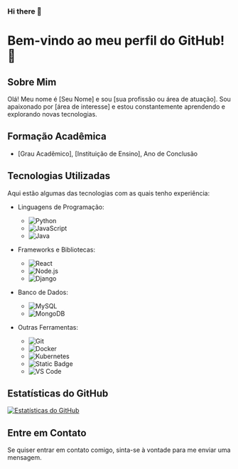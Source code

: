 ### Hi there 👋

<!--
**kleber86/kleber86** is a ✨ _special_ ✨ repository because its `README.md` (this file) appears on your GitHub profile.

Here are some ideas to get you started:

- 🔭 I’m currently working on ...
- 🌱 I’m currently learning ...
- 👯 I’m looking to collaborate on ...
- 🤔 I’m looking for help with ...
- 💬 Ask me about ...
- 📫 How to reach me: ...
- 😄 Pronouns: ...
- ⚡ Fun fact: ...
-->
# Bem-vindo ao meu perfil do GitHub! 👋

## Sobre Mim
Olá! Meu nome é [Seu Nome] e sou [sua profissão ou área de atuação]. Sou apaixonado por [área de interesse] e estou constantemente aprendendo e explorando novas tecnologias.

## Formação Acadêmica
- [Grau Acadêmico], [Instituição de Ensino], Ano de Conclusão

## Tecnologias Utilizadas
Aqui estão algumas das tecnologias com as quais tenho experiência:

- Linguagens de Programação:
  - ![Python](https://img.shields.io/badge/-Python-3776AB?style=flat-square&logo=python&logoColor=white)
  - ![JavaScript](https://img.shields.io/badge/-JavaScript-F7DF1E?style=flat-square&logo=javascript&logoColor=black)
  - ![Java](https://img.shields.io/badge/-Java-007396?style=flat-square&logo=java&logoColor=white)

- Frameworks e Bibliotecas:
  - ![React](https://img.shields.io/badge/-React-61DAFB?style=flat-square&logo=react&logoColor=white)
  - ![Node.js](https://img.shields.io/badge/-Node.js-339933?style=flat-square&logo=node.js&logoColor=white)
  - ![Django](https://img.shields.io/badge/-Django-092E20?style=flat-square&logo=django&logoColor=white)

- Banco de Dados:
  - ![MySQL](https://img.shields.io/badge/-MySQL-4479A1?style=flat-square&logo=mysql&logoColor=white)
  - ![MongoDB](https://img.shields.io/badge/-MongoDB-47A248?style=flat-square&logo=mongodb&logoColor=white)

- Outras Ferramentas:
  - ![Git](https://img.shields.io/badge/-Git-F05032?style=flat-square&logo=git&logoColor=white)
  - ![Docker](https://img.shields.io/badge/-Docker-2496ED?style=flat-square&logo=docker&logoColor=white)
  - ![Kubernetes](https://img.shields.io/badge/-Kubernetes-2496ED?style=flat-square&logo=kubernetes&logoColor=white)
  - ![Static Badge](https://img.shields.io/badge/devops)
  - ![VS Code](https://img.shields.io/badge/-VS%20Code-007ACC?style=flat-square&logo=visual-studio-code&logoColor=white)

## Estatísticas do GitHub
[![Estatísticas do GitHub](https://github-readme-stats.vercel.app/api?username=kleber86&show_icons=true&theme=radical)](https://github.com/kleber86)

## Entre em Contato
Se quiser entrar em contato comigo, sinta-se à vontade para me enviar uma mensagem.

